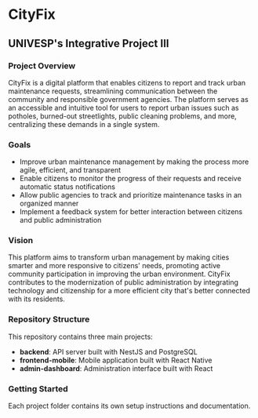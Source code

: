 # CityFix

## UNIVESP's Integrative Project III

### Project Overview

CityFix is a digital platform that enables citizens to report and track urban maintenance requests, streamlining communication between the community and responsible government agencies. The platform serves as an accessible and intuitive tool for users to report urban issues such as potholes, burned-out streetlights, public cleaning problems, and more, centralizing these demands in a single system.

### Goals

- Improve urban maintenance management by making the process more agile, efficient, and transparent
- Enable citizens to monitor the progress of their requests and receive automatic status notifications
- Allow public agencies to track and prioritize maintenance tasks in an organized manner
- Implement a feedback system for better interaction between citizens and public administration

### Vision

This platform aims to transform urban management by making cities smarter and more responsive to citizens' needs, promoting active community participation in improving the urban environment. CityFix contributes to the modernization of public administration by integrating technology and citizenship for a more efficient city that's better connected with its residents.

### Repository Structure

This repository contains three main projects:

- **backend**: API server built with NestJS and PostgreSQL
- **frontend-mobile**: Mobile application built with React Native
- **admin-dashboard**: Administration interface built with React

### Getting Started

Each project folder contains its own setup instructions and documentation.
